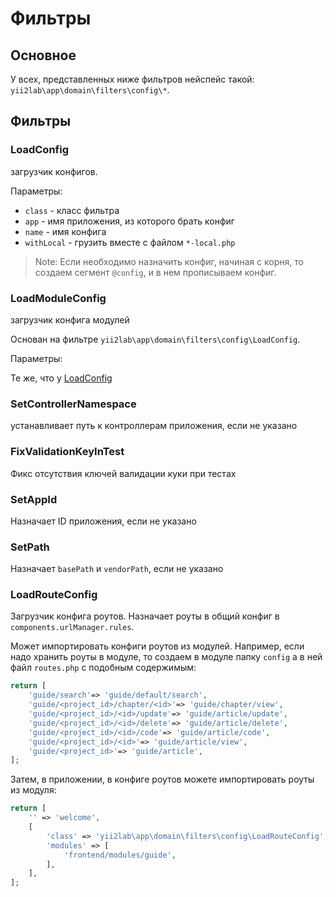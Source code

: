 Фильтры
===

## Основное

У всех, представленных ниже фильтров нейспейс такой: `yii2lab\app\domain\filters\config\*`.

## Фильтры

### LoadConfig

загрузчик конфигов.

Параметры:

* `class` - класс фильтра
* `app` - имя приложения, из которого брать конфиг
* `name` - имя конфига
* `withLocal` - грузить вместе с файлом `*-local.php`

> Note: Если необходимо назначить конфиг, начиная с корня, 
то создаем сегмент `@config`, и в нем прописываем конфиг.

### LoadModuleConfig

загрузчик конфига модулей

Основан на фильтре `yii2lab\app\domain\filters\config\LoadConfig`.

Параметры:

Те же, что у [LoadConfig](#yii2lab\app\domain\filters\config\loadconfig)

### SetControllerNamespace

устанавливает путь к контроллерам приложения, если не указано

### FixValidationKeyInTest

Фикс отсутствия ключей валидации куки при тестах

### SetAppId

Назначает ID приложения, если не указано

### SetPath

Назначает `basePath` и `vendorPath`, если не указано

### LoadRouteConfig

Загрузчик конфига роутов.
Назначает роуты в общий конфиг в `components.urlManager.rules`.

Может импортировать конфиги роутов из модулей.
Например, если надо хранить роуты в модуле,
то создаем в модуле папку `config` а в ней файл `routes.php` с подобным содержимым:

```php
return [
    'guide/search'=> 'guide/default/search',
    'guide/<project_id>/chapter/<id>'=> 'guide/chapter/view',
    'guide/<project_id>/<id>/update'=> 'guide/article/update',
    'guide/<project_id>/<id>/delete'=> 'guide/article/delete',
    'guide/<project_id>/<id>/code'=> 'guide/article/code',
    'guide/<project_id>/<id>'=> 'guide/article/view',
    'guide/<project_id>'=> 'guide/article',
];
```

Затем, в приложении, в конфиге роутов можете импортировать роуты из модуля:

```php
return [
	'' => 'welcome',
	[
		'class' => 'yii2lab\app\domain\filters\config\LoadRouteConfig',
		'modules' => [
			'frontend/modules/guide',
		],
	],
];
```
